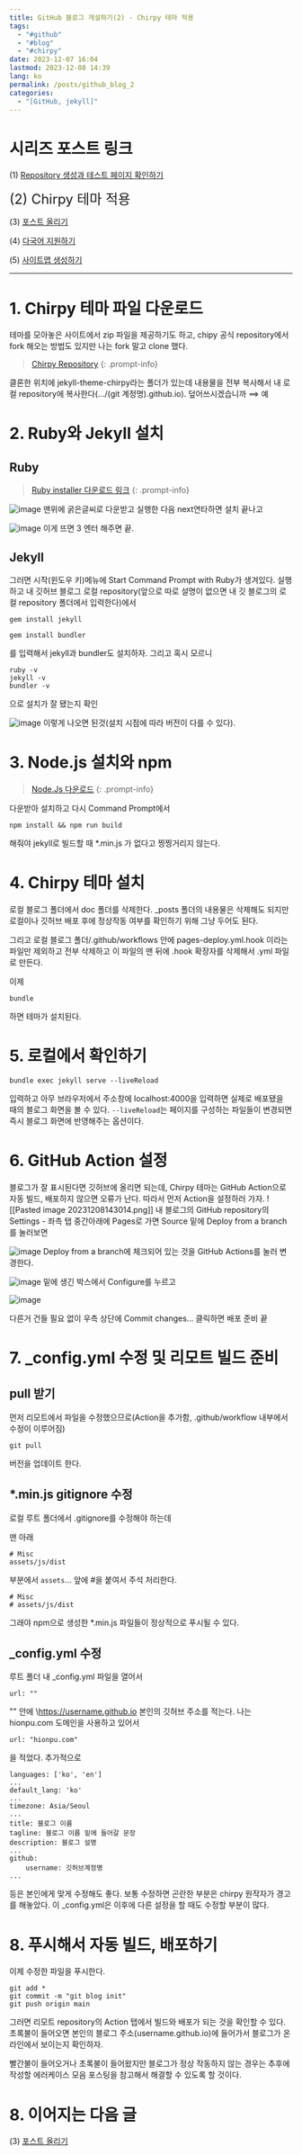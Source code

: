 ```yaml
---
title: GitHub 블로그 개설하기(2) - Chirpy 테마 적용
tags:
  - "#github"
  - "#blog"
  - "#chirpy"
date: 2023-12-07 16:04
lastmod: 2023-12-08 14:39
lang: ko
permalink: /posts/github_blog_2
categories:
  - "[GitHub, jekyll]"
---
```

# 시리즈 포스트 링크
(1) [Repository 생성과 테스트 페이지 확인하기](https://hionpu.com/posts/github_blog_1) 

<font size = "5">(2) Chirpy 테마 적용 </font >

(3) [포스트 올리기](https://hionpu.com/posts/github_blog_3) 

(4) [다국어 지원하기](https://hionpu.com/posts/github_blog_4) 

(5) [사이트맵 생성하기](https://hionpu.com/posts/github_blog_5) 

***

# 1. Chirpy 테마 파일 다운로드
테마를 모아놓은 사이트에서 zip 파일을 제공하기도 하고, chipy 공식 repository에서 fork 해오는 방법도 있지만 나는 fork 말고 clone 했다.

>[Chirpy Repository](https://github.com/cotes2020/jekyll-theme-chirpy.git) 
{: .prompt-info}

클론한 위치에 jekyll-theme-chirpy라는 폴더가 있는데 내용물을 전부 복사해서 내 로컬 repository에 복사한다(…/(git 계정명).github.io). 덮어쓰시겠습니까 $\implies$ 예

# 2. Ruby와 Jekyll 설치
## Ruby
>[Ruby installer 다운로드 링크](https://rubyinstaller.org/downloads/)
{: .prompt-info}

![image](https://github.com/hionpu/hionpu.github.io/assets/111286364/39f68fa2-5ed7-4199-b53f-2d49619aecfc)
맨위에 굵은글씨로 다운받고 실행한 다음 next연타하면 설치 끝나고

![image](https://github.com/hionpu/hionpu.github.io/assets/111286364/323f795f-893c-41e8-8d5a-88ed45ec9638)
이게 뜨면 3 엔터 해주면 끝.

## Jekyll
그러면 시작(윈도우 키)메뉴에 Start Command Prompt with Ruby가 생겨있다. 실행하고 내 깃허브 블로그 로컬 repository(앞으로 따로 설명이 없으면 내 깃 블로그의 로컬 repository 폴더에서 입력한다)에서

```shell
gem install jekyll
```

```shell
gem install bundler
```
를 입력해서 jekyll과 bundler도 설치하자. 그리고 혹시 모르니
```shell
ruby -v
jekyll -v
bundler -v
```
으로 설치가 잘 됐는지 확인

![image](https://github.com/hionpu/hionpu.github.io/assets/111286364/bfbff138-1d26-46eb-96b6-4d785b54d1a3)
이렇게 나오면 된것(설치 시점에 따라 버전이 다를 수 있다).

# 3. Node.js 설치와 npm
>[Node.Js 다운로드](https://nodejs.org/en/)
{: .prompt-info}

다운받아 설치하고 다시 Command Prompt에서 

```shell
npm install && npm run build
```

해줘야 jekyll로 빌드할 때 \*.min.js 가 없다고 찡찡거리지 않는다.
# 4. Chirpy 테마 설치
로컬 블로그 폴더에서 doc 폴더를 삭제한다. \_posts 폴더의 내용물은 삭제해도 되지만 로컬이나 깃허브 배포 후에 정상작동 여부를 확인하기 위해 그냥 두어도 된다.

그리고 로컬 블로그 폴더/.github/workflows 안에 pages-deploy.yml.hook 이라는 파일만 제외하고 전부 삭제하고 이 파일의 맨 뒤에 .hook 확장자를 삭제해서 .yml 파일로 만든다. 

이제
```shell
bundle
```
하면 테마가 설치된다. 

# 5. 로컬에서 확인하기
```shell
bundle exec jekyll serve --liveReload
```
입력하고 아무 브라우저에서 주소창에 localhost:4000을 입력하면 실제로 배포됐을 때의 블로그 화면을 볼 수 있다. `--liveReload`는 페이지를 구성하는 파일들이 변경되면 즉시 블로그 화면에 반영해주는 옵션이다.
# 6. GitHub Action 설정
블로그가 잘 표시된다면 깃허브에 올리면 되는데, Chirpy 테마는 GitHub Action으로 자동 빌드, 배포하지 않으면 오류가 난다. 따라서 먼저 Action을 설정하러 가자.
![[Pasted image 20231208143014.png]]
내 블로그의 GitHub repository의 Settings - 좌측 탭 중간아래에 Pages로 가면 Source 밑에 Deploy from a branch를 눌러보면

![image](https://github.com/hionpu/hionpu.github.io/assets/111286364/b74fd6b0-c9b7-4c37-9379-956bccf021fb)
Deploy from a branch에 체크되어 있는 것을 GitHub Actions를 눌러 변경한다.

![image](https://github.com/hionpu/hionpu.github.io/assets/111286364/4284cbb2-e181-4c7b-8db8-5eec45ef134f)
밑에 생긴 박스에서 Configure를 누르고 

![image](https://github.com/hionpu/hionpu.github.io/assets/111286364/f9298e1b-5f12-41f3-9805-47e7a27b1e32)

다른거 건들 필요 없이 우측 상단에 Commit changes… 클릭하면 배포 준비 끝

# 7. \_config.yml 수정 및 리모트 빌드 준비

## pull 받기
먼저 리모트에서 파일을 수정했으므로(Action을 추가함, .github/workflow 내부에서 수정이 이루어짐) 
``` shell
git pull
```
버전을 업데이트 한다.

## \*.min.js gitignore 수정
로컬 루트 폴더에서 .gitignore를 수정해야 하는데

맨 아래 
```shell
# Misc
assets/js/dist
```
부분에서 `assets`… 앞에 \#을 붙여서 주석 처리한다.

```shell
# Misc
# assets/js/dist
```
그래야 npm으로 생성한 \*.min.js 파일들이 정상적으로 푸시될 수 있다.

## \_config.yml 수정
루트 폴더 내 \_config.yml 파일을 열어서 
```shell
url: ""
```
"" 안에 \https://username.github.io 본인의 깃허브 주소를 적는다. 나는 hionpu.com 도메인을 사용하고 있어서
```shell
url: "hionpu.com"
```
을 적었다. 추가적으로 
```shell
languages: ['ko', 'en']
...
default_lang: 'ko'
...
timezone: Asia/Seoul
...
title: 블로그 이름
tagline: 블로그 이름 밑에 들어갈 문장
description: 블로그 설명
...
github:
	username: 깃허브계정명
...
```
등은 본인에게 맞게 수정해도 좋다. 보통 수정하면 곤란한 부분은 chirpy 원작자가 경고를 해놓았다. 이 \_config.yml은 이후에 다른 설정을 할 때도 수정할 부분이 많다.
# 8. 푸시해서 자동 빌드, 배포하기
이제 수정한 파일을 푸시한다.
```shell
git add *
git commit -m "git blog init"
git push origin main
```
그러면 리모트 repository의 Action 탭에서 빌드와 배포가 되는 것을 확인할 수 있다. 초록불이 들어오면 본인의 블로그 주소(username.github.io)에 들어가서 블로그가 온라인에서 보이는지 확인하자. 

빨간불이 들어오거나 초록불이 들어왔지만 블로그가 정상 작동하지 않는 경우는 추후에 작성할 에러케이스 모음 포스팅을 참고해서 해결할 수 있도록 할 것이다.

# 8. 이어지는 다음 글
(3) [포스트 올리기](https://hionpu.com/posts/github_blog_3) 